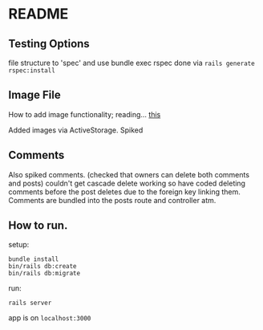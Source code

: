 # README

## Testing Options

file structure to 'spec' and use bundle exec rspec
done via ```rails generate rspec:install```

## Image File
How to add image functionality;
reading... [this](https://medium.com/@anaharris/how-to-add-image-upload-functionality-to-your-rails-app-9f7fc3f3d042)

Added images via ActiveStorage. Spiked

## Comments
Also spiked comments. (checked that owners can delete both comments and posts)
couldn't get cascade delete working so have coded deleting comments before the post deletes due to the foreign key linking them.
Comments are bundled into the posts route and controller atm.

## How to run.

setup:
```
bundle install
bin/rails db:create
bin/rails db:migrate
```

run:
```
rails server
```

app is on ```localhost:3000```
